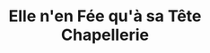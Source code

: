 ---
title: "Elle n'en Fée qu'à sa Tête Chapellerie"
url: /caen/elle-nen-fee-qua-sa-tete-chapellerie/
shop: boutique
---